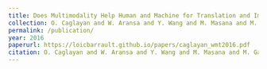 ```yaml
---
title: Does Multimodality Help Human and Machine for Translation and Image Captioning?
collection: O. Caglayan and W. Aransa and Y. Wang and M. Masana and M. García-Martínez and F. Bougares and L. Barrault and J. van de Weijer
permalink: /publication/
year: 2016
paperurl: https://loicbarrault.github.io/papers/caglayan_wmt2016.pdf
citation: O. Caglayan and W. Aransa and Y. Wang and M. Masana and M. García-Martínez and F. Bougares and L. Barrault and J. van de Weijer Does Multimodality Help Human and Machine for Translation and Image Captioning?, <i> First Conference on Machine Translation </i>, 2016
---
```

